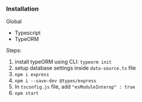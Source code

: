 ### Installation

Global
* Typescript
* TypeORM

Steps:
1. install typeORM using CLI: `typeorm init`
2. setup database settings inside `data-source.ts` file
3. `npm i express`
4. `npm i --save-dev @types/express`
5. In `tsconfig.js` file, add `"esModuleInterop" : true `
6. `npm start`
